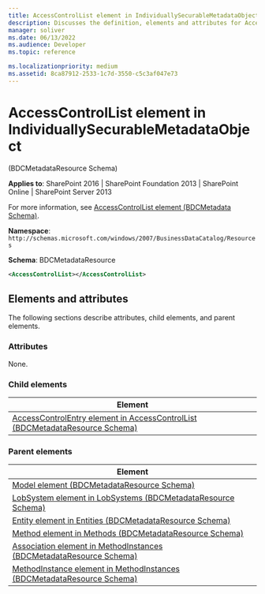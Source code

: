 ```yaml
---
title: AccessControlList element in IndividuallySecurableMetadataObject
description: Discusses the definition, elements and attributes for AccessControlList element in IndividuallySecurableMetadataObject.
manager: soliver
ms.date: 06/13/2022
ms.audience: Developer
ms.topic: reference

ms.localizationpriority: medium
ms.assetid: 8ca87912-2533-1c7d-3550-c5c3af047e73
---
```


# AccessControlList element in IndividuallySecurableMetadataObject

(BDCMetadataResource Schema)

**Applies to**: SharePoint 2016 | SharePoint Foundation 2013 | SharePoint Online | SharePoint Server 2013

For more information, see [AccessControlList element (BDCMetadata Schema)](accesscontrollist-element-bdcmetadata-schema.md).

**Namespace**: `http://schemas.microsoft.com/windows/2007/BusinessDataCatalog/Resources`

**Schema**: BDCMetadataResource

```XML
<AccessControlList></AccessControlList>
```

## Elements and attributes

The following sections describe attributes, child elements, and parent elements.

### Attributes

None.

### Child elements

| Element |
| --- |
| [AccessControlEntry element in AccessControlList (BDCMetadataResource Schema)](accesscontrolentry-element-in-accesscontrollist-bdcmetadataresource-schema.md) |

### Parent elements

| Element |
| --- |
| [Model element (BDCMetadataResource Schema)](model-element-bdcmetadataresource-schema.md) |
| [LobSystem element in LobSystems (BDCMetadataResource Schema)](lobsystem-element-in-lobsystems-bdcmetadataresource-schema.md) |
| [Entity element in Entities (BDCMetadataResource Schema)](entity-element-in-entities-bdcmetadataresource-schema.md) |
| [Method element in Methods (BDCMetadataResource Schema)](method-element-in-methods-bdcmetadataresource-schema.md) |
| [Association element in MethodInstances (BDCMetadataResource Schema)](association-element-in-methodinstances-bdcmetadataresource-schema.md) |
| [MethodInstance element in MethodInstances (BDCMetadataResource Schema)](methodinstance-element-in-methodinstances-bdcmetadataresource-schema.md) |

